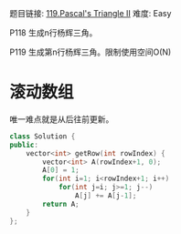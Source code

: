 题目链接: [119.Pascal&#39;s Triangle II][1]
难度: Easy

P118 生成n行杨辉三角。

P119 生成第n行杨辉三角。限制使用空间O(N)

# 滚动数组

唯一难点就是从后往前更新。

```cpp
class Solution {
public:
    vector<int> getRow(int rowIndex) {
        vector<int> A(rowIndex+1, 0);
        A[0] = 1;
        for(int i=1; i<rowIndex+1; i++)
            for(int j=i; j>=1; j--)
                A[j] += A[j-1];
        return A;
    }
};
```

[1]: https://leetcode.com/problems/pascals-triangle-ii/
